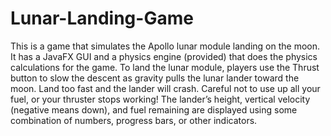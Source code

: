 # Lunar-Landing-Game
This is a game that simulates the Apollo lunar module landing on the moon. It has a JavaFX GUI and a physics engine (provided) that does the physics calculations for the game.
To land the lunar module, players use the Thrust button to slow the descent as gravity pulls the lunar lander toward the moon. Land too fast and the lander will crash. Careful not to use up all your fuel, or your thruster stops working! The lander’s height, vertical velocity (negative means down), and fuel remaining are displayed using some combination of numbers, progress bars, or other indicators. 
